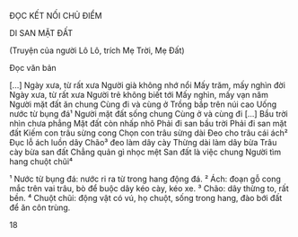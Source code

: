 ĐỌC KẾT NỐI CHỦ ĐIỂM

DI SAN MẶT ĐẤT

(Truyện của người Lô Lô, trích Mẹ Trời, Mẹ Đất)

Đọc văn bản

[...]
Ngày xưa, từ rất xưa
Người già không nhớ nổi
Mấy trăm, mấy nghìn đời
Ngày xưa, từ rất xưa
Người trẻ không biết tới
Mấy nghìn, mấy vạn năm
Người mặt đất ăn chung
Cùng đi và cùng ở
Trồng bắp trên núi cao
Uống nước từ bụng đá¹
Người mặt đất sống chung
Cùng ở và cùng đi
[...]
Bầu trời nhìn chưa phẳng
Mặt đất còn nhấp nhô
Phải đi san bầu trời
Phải đi san mặt đất
Kiếm con trâu sừng cong
Chọn con trâu sừng dài
Đeo cho trâu cái ách²
Đục lỗ ách luồn dây
Chão³ đeo làm dây cày
Thừng dài làm dây bừa
Trâu cày bừa san đất
Chẳng quản gì nhọc mệt
San đất là việc chung
Người tìm hang chuột chũi⁴

¹ Nước từ bụng đá: nước ri ra từ trong hang động đá.
² Ách: đoạn gỗ cong mắc trên vai trâu, bò để buộc dây kéo cày, kéo xe.
³ Chão: dây thừng to, rất bền.
⁴ Chuột chũi: động vật có vú, họ chuột, sống trong hang, đào bới đất để ăn côn trùng.

18
